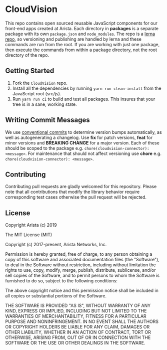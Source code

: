 # CloudVision

This repo contains open sourced reusable JavaScript components for our front-end apps created at Arista. Each directory in **packages** is a separate package with its own `package.json` and `node_modules`. The repo is a [lerna repo](https://lernajs.io/), so versioning and publishing are handled by lerna and these commands are run from the root. If you are working with just one package, then execute the commands from within a package directory, not the root directory of the repo.

## Getting Started

1. Fork the `CloudVision` repo.
2. Install all the dependencies by running `yarn run clean-install` from the JavaScript root (src/js).
3. Run `yarn run ci` to build and test all packages. This insures that your tree is in a sane, working state.

## Writing Commit Messages

We use [conventional commits](https://conventionalcommits.org/) to determine version bumps automatically, as well as autogenerating a changelog. Use **fix** for patch versions, **feat** for minor versions and **BREAKING CHANGE** for a major version. Each of these should be scoped to the package e.g. `chore(cloudvision-connector): <message>`. For maintenance that should not affect versioning use **chore** e.g. `chore(cloudvision-connector): <message>`.

## Contributing

Contributing pull requests are gladly welcomed for this repository. Please note that all contributions that modify the library behavior require corresponding test cases otherwise the pull request will be rejected.

## License

Copyright Arista (c) 2019

The MIT License (MIT)

Copyright (c) 2017-present, Arista Networks, Inc.

Permission is hereby granted, free of charge, to any person obtaining a copy of this software and
associated documentation files (the "Software"), to deal in the Software without restriction,
including without limitation the rights to use, copy, modify, merge, publish, distribute,
sublicense, and/or sell copies of the Software, and to permit persons to whom the Software is
furnished to do so, subject to the following conditions:

The above copyright notice and this permission notice shall be included in all copies or
substantial portions of the Software.

THE SOFTWARE IS PROVIDED "AS IS", WITHOUT WARRANTY OF ANY KIND, EXPRESS OR IMPLIED, INCLUDING BUT
NOT LIMITED TO THE WARRANTIES OF MERCHANTABILITY, FITNESS FOR A PARTICULAR PURPOSE AND
NONINFRINGEMENT. IN NO EVENT SHALL THE AUTHORS OR COPYRIGHT HOLDERS BE LIABLE FOR ANY CLAIM,
DAMAGES OR OTHER LIABILITY, WHETHER IN AN ACTION OF CONTRACT, TORT OR OTHERWISE, ARISING FROM, OUT
OF OR IN CONNECTION WITH THE SOFTWARE OR THE USE OR OTHER DEALINGS IN THE SOFTWARE.
